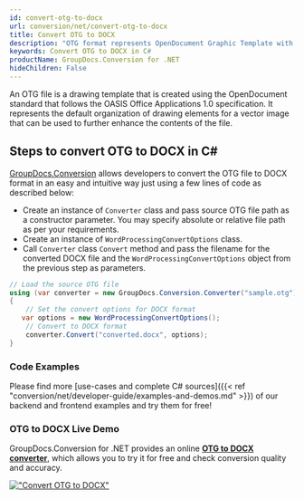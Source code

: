 ```yaml
---
id: convert-otg-to-docx
url: conversion/net/convert-otg-to-docx
title: Convert OTG to DOCX
description: "OTG format represents OpenDocument Graphic Template with .otg extension. Learn how to convert OTG to DOCX file programmatically in C# language using GroupDocs.Conversion for .NET library."
keywords: Convert OTG to DOCX in C#
productName: GroupDocs.Conversion for .NET
hideChildren: False
---
```


An OTG file is a drawing template that is created using the OpenDocument standard that follows the OASIS Office Applications 1.0 specification. It represents the default organization of drawing elements for a vector image that can be used to further enhance the contents of the file.

## Steps to convert OTG to DOCX in C#

[GroupDocs.Conversion](https://products.groupdocs.com/conversion/net) allows developers to convert the OTG file to DOCX format in an easy and intuitive way just using a few lines of code as described below:

* Create an instance of `Converter` class and pass source OTG file path as a constructor parameter. You may specify absolute or relative file path as per your requirements. 
* Create an instance of `WordProcessingConvertOptions` class.
* Call `Converter` class `Convert` method and pass the filename for the converted DOCX file and the `WordProcessingConvertOptions` object from the previous step as parameters.

```csharp
// Load the source OTG file
using (var converter = new GroupDocs.Conversion.Converter("sample.otg"))
{
    // Set the convert options for DOCX format
   var options = new WordProcessingConvertOptions();
    // Convert to DOCX format
    converter.Convert("converted.docx", options);
}
```

### Code Examples

Please find more [use-cases and complete C# sources]({{< ref "conversion/net/developer-guide/examples-and-demos.md" >}}) of our backend and frontend examples and try them for free!

### OTG to DOCX Live Demo

GroupDocs.Conversion for .NET provides an online [**OTG to DOCX converter**](https://products.groupdocs.app/conversion/otg-to-docx), which allows you to try it for free and check conversion quality and accuracy.

[!["Convert OTG to DOCX"](conversion/net/images/convert-to-docx/convert-otg-to-docx.png)](https://products.groupdocs.app/conversion/otg-to-docx)